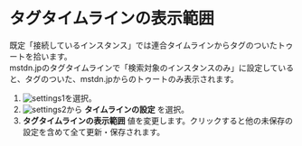 # タグタイムラインの表示範囲
既定「接続しているインスタンス」では連合タイムラインからタグのついたトゥートを拾います。  
mstdn.jpのタグタイムラインで「検索対象のインスタンスのみ」に設定していると、タグのついた、mstdn.jpからのトゥートのみ表示されます。

1. ![settings1](https://dl.thedesk.top/media/settings1.PNG)を選択。
1. ![settings2](https://dl.thedesk.top/media/settings2.PNG)から __タイムラインの設定__ を選択。
1.  __タグタイムラインの表示範囲__ 値を変更します。クリックすると他の未保存の設定を含めて全て更新・保存されます。

